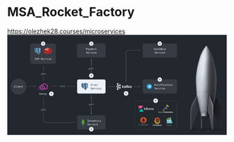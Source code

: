 # MSA_Rocket_Factory

https://olezhek28.courses/microservices
![схема](https://github.com/kont1n/MSA_Rocket_Factory/blob/main/logo.png)
